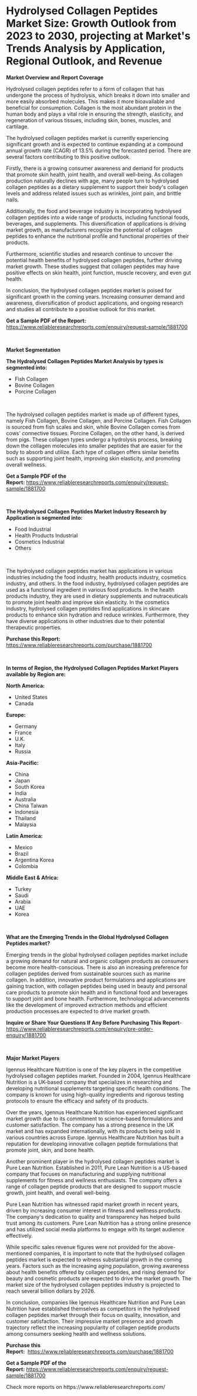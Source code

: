 <p><h1>Hydrolysed Collagen Peptides Market Size: Growth Outlook from 2023 to 2030, projecting at Market's Trends Analysis by Application, Regional Outlook, and Revenue</h1></p><p><strong>Market Overview and Report Coverage</strong></p>
<p><p>Hydrolysed collagen peptides refer to a form of collagen that has undergone the process of hydrolysis, which breaks it down into smaller and more easily absorbed molecules. This makes it more bioavailable and beneficial for consumption. Collagen is the most abundant protein in the human body and plays a vital role in ensuring the strength, elasticity, and regeneration of various tissues, including skin, bones, muscles, and cartilage.</p><p>The hydrolysed collagen peptides market is currently experiencing significant growth and is expected to continue expanding at a compound annual growth rate (CAGR) of 13.5% during the forecasted period. There are several factors contributing to this positive outlook.</p><p>Firstly, there is a growing consumer awareness and demand for products that promote skin health, joint health, and overall well-being. As collagen production naturally declines with age, many people turn to hydrolysed collagen peptides as a dietary supplement to support their body's collagen levels and address related issues such as wrinkles, joint pain, and brittle nails.</p><p>Additionally, the food and beverage industry is incorporating hydrolysed collagen peptides into a wide range of products, including functional foods, beverages, and supplements. This diversification of applications is driving market growth, as manufacturers recognize the potential of collagen peptides to enhance the nutritional profile and functional properties of their products.</p><p>Furthermore, scientific studies and research continue to uncover the potential health benefits of hydrolysed collagen peptides, further driving market growth. These studies suggest that collagen peptides may have positive effects on skin health, joint function, muscle recovery, and even gut health.</p><p>In conclusion, the hydrolysed collagen peptides market is poised for significant growth in the coming years. Increasing consumer demand and awareness, diversification of product applications, and ongoing research and studies all contribute to a positive outlook for this market.</p></p>
<p><strong>Get a Sample PDF of the Report:</strong> <a href="https://www.reliableresearchreports.com/enquiry/request-sample/1881700">https://www.reliableresearchreports.com/enquiry/request-sample/1881700</a></p>
<p>&nbsp;</p>
<p><strong>Market Segmentation</strong></p>
<p><strong>The Hydrolysed Collagen Peptides Market Analysis by types is segmented into:</strong></p>
<p><ul><li>Fish Collagen</li><li>Bovine Collagen</li><li>Porcine Collagen</li></ul></p>
<p>&nbsp;</p>
<p><p>The hydrolysed collagen peptides market is made up of different types, namely Fish Collagen, Bovine Collagen, and Porcine Collagen. Fish Collagen is sourced from fish scales and skin, while Bovine Collagen comes from cows' connective tissues. Porcine Collagen, on the other hand, is derived from pigs. These collagen types undergo a hydrolysis process, breaking down the collagen molecules into smaller peptides that are easier for the body to absorb and utilize. Each type of collagen offers similar benefits such as supporting joint health, improving skin elasticity, and promoting overall wellness.</p></p>
<p><strong>Get a Sample PDF of the Report:</strong>&nbsp;<a href="https://www.reliableresearchreports.com/enquiry/request-sample/1881700">https://www.reliableresearchreports.com/enquiry/request-sample/1881700</a></p>
<p>&nbsp;</p>
<p><strong>The Hydrolysed Collagen Peptides Market Industry Research by Application is segmented into:</strong></p>
<p><ul><li>Food Industrial</li><li>Health Products Industrial</li><li>Cosmetics Industrial</li><li>Others</li></ul></p>
<p>&nbsp;</p>
<p><p>The hydrolysed collagen peptides market has applications in various industries including the food industry, health products industry, cosmetics industry, and others. In the food industry, hydrolysed collagen peptides are used as a functional ingredient in various food products. In the health products industry, they are used in dietary supplements and nutraceuticals to promote joint health and improve skin elasticity. In the cosmetics industry, hydrolysed collagen peptides find applications in skincare products to enhance skin hydration and reduce wrinkles. Furthermore, they have diverse applications in other industries due to their potential therapeutic properties.</p></p>
<p><strong>Purchase this Report:</strong>&nbsp; <a href="https://www.reliableresearchreports.com/purchase/1881700">https://www.reliableresearchreports.com/purchase/1881700</a></p>
<p>&nbsp;</p>
<p><strong>In terms of Region, the Hydrolysed Collagen Peptides Market Players available by Region are:</strong></p>
<p>
    <p> <strong> North America: </strong>
        <ul>
            <li>United States</li>
            <li>Canada</li>
        </ul>
        </p> 
    <p> <strong> Europe: </strong>
        <ul>
            <li>Germany</li>
            <li>France</li>
            <li>U.K.</li>
            <li>Italy</li>
            <li>Russia</li>
        </ul>
        </p> 
    <p> <strong> Asia-Pacific: </strong>
        <ul>
            <li>China</li>
            <li>Japan</li>
            <li>South Korea</li>
            <li>India</li>
            <li>Australia</li>
            <li>China Taiwan</li>
            <li>Indonesia</li>
            <li>Thailand</li>
            <li>Malaysia</li>
        </ul>
        </p> 
    <p> <strong> Latin America: </strong>
        <ul>
            <li>Mexico</li>
            <li>Brazil</li>
            <li>Argentina Korea</li>
            <li>Colombia</li>
        </ul>
        </p> 
    <p> <strong> Middle East & Africa: </strong>
        <ul>
            <li>Turkey</li>
            <li>Saudi</li>
            <li>Arabia</li>
            <li>UAE</li>
            <li>Korea</li>
        </ul>
    </p>
    </p>
<p>&nbsp;</p>
<p><strong>What are the Emerging Trends in the Global Hydrolysed Collagen Peptides market?</strong></p>
<p><p>Emerging trends in the global hydrolysed collagen peptides market include a growing demand for natural and organic collagen products as consumers become more health-conscious. There is also an increasing preference for collagen peptides derived from sustainable sources such as marine collagen. In addition, innovative product formulations and applications are gaining traction, with collagen peptides being used in beauty and personal care products to promote skin health and in functional food and beverages to support joint and bone health. Furthermore, technological advancements like the development of improved extraction methods and efficient production processes are expected to drive market growth.</p></p>
<p><strong>Inquire or Share Your Questions If Any Before Purchasing This Report</strong>- <a href="https://www.reliableresearchreports.com/enquiry/pre-order-enquiry/1881700">https://www.reliableresearchreports.com/enquiry/pre-order-enquiry/1881700</a></p>
<p>&nbsp;</p>
<p><strong>Major Market Players</strong></p>
<p><p>Igennus Healthcare Nutrition is one of the key players in the competitive hydrolysed collagen peptides market. Founded in 2004, Igennus Healthcare Nutrition is a UK-based company that specializes in researching and developing nutritional supplements targeting specific health conditions. The company is known for using high-quality ingredients and rigorous testing protocols to ensure the efficacy and safety of its products.</p><p>Over the years, Igennus Healthcare Nutrition has experienced significant market growth due to its commitment to science-based formulations and customer satisfaction. The company has a strong presence in the UK market and has expanded internationally, with its products being sold in various countries across Europe. Igennus Healthcare Nutrition has built a reputation for developing innovative collagen peptide formulations that promote joint, skin, and bone health.</p><p>Another prominent player in the hydrolysed collagen peptides market is Pure Lean Nutrition. Established in 2011, Pure Lean Nutrition is a US-based company that focuses on manufacturing and supplying nutritional supplements for fitness and wellness enthusiasts. The company offers a range of collagen peptide products that are designed to support muscle growth, joint health, and overall well-being.</p><p>Pure Lean Nutrition has witnessed rapid market growth in recent years, driven by increasing consumer interest in fitness and wellness products. The company's dedication to quality and transparency has helped build trust among its customers. Pure Lean Nutrition has a strong online presence and has utilized social media platforms to engage with its target audience effectively.</p><p>While specific sales revenue figures were not provided for the above-mentioned companies, it is important to note that the hydrolysed collagen peptides market is expected to witness substantial growth in the coming years. Factors such as the increasing aging population, growing awareness about health benefits offered by collagen peptides, and rising demand for beauty and cosmetic products are expected to drive the market growth. The market size of the hydrolysed collagen peptides industry is projected to reach several billion dollars by 2026.</p><p>In conclusion, companies like Igennus Healthcare Nutrition and Pure Lean Nutrition have established themselves as competitors in the hydrolysed collagen peptides market through their focus on quality, innovation, and customer satisfaction. Their impressive market presence and growth trajectory reflect the increasing popularity of collagen peptide products among consumers seeking health and wellness solutions.</p></p>
<p><strong>Purchase this Report:</strong>&nbsp;&nbsp;<a href="https://www.reliableresearchreports.com/purchase/1881700">https://www.reliableresearchreports.com/purchase/1881700</a></p>
<p></p>
<p><strong>Get a Sample PDF of the Report:</strong>&nbsp;<a href="https://www.reliableresearchreports.com/enquiry/request-sample/1881700">https://www.reliableresearchreports.com/enquiry/request-sample/1881700</a></p>
<p>Check more reports on https://www.reliableresearchreports.com/</p>